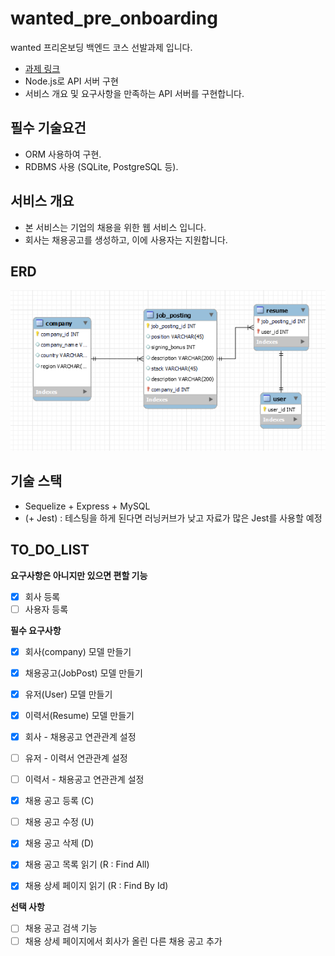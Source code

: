 # wanted_pre_onboarding

wanted 프리온보딩 백엔드 코스 선발과제 입니다.

- [과제 링크](https://bow-hair-db3.notion.site/5-1850bca26fda4e0ca1410df270c03409)
- Node.js로 API 서버 구현
- 서비스 개요 및 요구사항을 만족하는 API 서버를 구현합니다.

## 필수 기술요건

- ORM 사용하여 구현.
- RDBMS 사용 (SQLite, PostgreSQL 등).

## 서비스 개요

- 본 서비스는 기업의 채용을 위한 웹 서비스 입니다.
- 회사는 채용공고를 생성하고, 이에 사용자는 지원합니다.

## ERD

![](./erd.png)

## 기술 스택

- Sequelize + Express + MySQL
- (+ Jest) : 테스팅을 하게 된다면 러닝커브가 낮고 자료가 많은 Jest를 사용할 예정

## TO_DO_LIST

**요구사항은 아니지만 있으면 편할 기능**

- [x] 회사 등록
- [ ] 사용자 등록

**필수 요구사항**

- [x] 회사(company) 모델 만들기
- [x] 채용공고(JobPost) 모델 만들기
- [x] 유저(User) 모델 만들기
- [x] 이력서(Resume) 모델 만들기

- [x] 회사 - 채용공고 연관관계 설정
- [ ] 유저 - 이력서 연관관계 설정
- [ ] 이력서 - 채용공고 연관관계 설정

- [x] 채용 공고 등록 (C)
- [ ] 채용 공고 수정 (U)
- [x] 채용 공고 삭제 (D)
- [x] 채용 공고 목록 읽기 (R : Find All)
- [x] 채용 상세 페이지 읽기 (R : Find By Id)

**선택 사항**

- [ ] 채용 공고 검색 기능
- [ ] 채용 상세 페이지에서 회사가 올린 다른 채용 공고 추가
